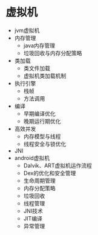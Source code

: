 # 虚拟机

* jvm虚拟机
 * 内存管理
    * java内存管理
    * 垃圾回收与内存分配策略
 * 类加载
    * 类文件加载
    * 虚拟机类加载机制
 * 执行引擎
    * 栈帧
    * 方法调用
 * 编译
    * 早期编译优化
    * 晚期运行期优化
 * 高效并发
    * 内存模型与线程
    * 线程安全与锁优化
 * JNI
* android虚拟机
  * Dalvik、ART虚拟机运作流程
  * Dex的优化和安全管理
  * 生命周期管理
  * 内存分配策略
  * 垃圾回收
  * 线程管理
  * JNI技术
  * JIT编译
  * 异常管理
